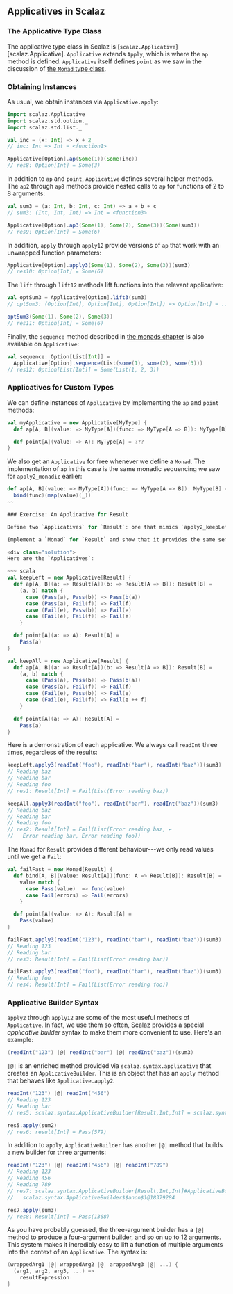 ## Applicatives in Scalaz

### The Applicative Type Class

The applicative type class in Scalaz is [`scalaz.Applicative`][scalaz.Applicative]. `Applicative` extends `Apply`, which is where the `ap` method is defined. `Applicative` itself defines `point` as we saw in the discussion of [the `Monad` type class](#monad-type-class).

### Obtaining Instances

As usual, we obtain instances via `Applicative.apply`:

~~~ scala
import scalaz.Applicative
import scalaz.std.option._
import scalaz.std.list._

val inc = (x: Int) => x + 2
// inc: Int => Int = <function1>

Applicative[Option].ap(Some(1))(Some(inc))
// res8: Option[Int] = Some(3)
~~~

In addition to `ap` and `point`, `Applicative` defines several helper methods. The `ap2` through `ap8` methods provide nested calls to `ap` for functions of 2 to 8 arguments:

~~~ scala
val sum3 = (a: Int, b: Int, c: Int) => a + b + c
// sum3: (Int, Int, Int) => Int = <function3>

Applicative[Option].ap3(Some(1), Some(2), Some(3))(Some(sum3))
// res9: Option[Int] = Some(6)
~~~

In addition, `apply` through `apply12` provide versions of `ap` that work with an unwrapped function parameters:

~~~ scala
Applicative[Option].apply3(Some(1), Some(2), Some(3))(sum3)
// res10: Option[Int] = Some(6)
~~~

The `lift` through `lift12` methods lift functions into the relevant applicative:

~~~ scala
val optSum3 = Applicative[Option].lift3(sum3)
// optSum3: (Option[Int], Option[Int], Option[Int]) => Option[Int] = ...

optSum3(Some(1), Some(2), Some(3))
// res11: Option[Int] = Some(6)
~~~

Finally, the `sequence` method described in [the monads chapter](#monad-type-class) is also available on `Applicative`:

~~~ scala
val sequence: Option[List[Int]] =
  Applicative[Option].sequence(List(some(1), some(2), some(3)))
// res12: Option[List[Int]] = Some(List(1, 2, 3))
~~~

### Applicatives for Custom Types

We can define instances of `Applicative` by implementing the `ap` and `point` methods:

~~~ scala
val myApplicative = new Applicative[MyType] {
  def ap[A, B](value: => MyType[A])(func: => MyType[A => B]): MyType[B] = ???

  def point[A](value: => A): MyType[A] = ???
}
~~~

We also get an `Applicative` for free whenever we define a `Monad`. The implementation of `ap` in this case is the same monadic sequencing we saw for `apply2_monadic` earlier:

~~~ scala
def ap[A, B](value: => MyType[A])(func: => MyType[A => B]): MyType[B] =
  bind(func)(map(value)(_))
~~

### Exercise: An Applicative for Result

Define two `Applicatives` for `Result`: one that mimics `apply2_keepLeft` and one that mimics `apply2_keepAll`. Demonstrate the behaviour of each using `readInt` and `sum3`.

Implement a `Monad` for `Result` and show that it provides the same semantics as `apply2_monadic`.

<div class="solution">
Here are the `Applicatives`:

~~~ scala
val keepLeft = new Applicative[Result] {
  def ap[A, B](a: => Result[A])(b: => Result[A => B]): Result[B] =
    (a, b) match {
      case (Pass(a), Pass(b)) => Pass(b(a))
      case (Pass(a), Fail(f)) => Fail(f)
      case (Fail(e), Pass(b)) => Fail(e)
      case (Fail(e), Fail(f)) => Fail(e)
    }

  def point[A](a: => A): Result[A] =
    Pass(a)
}

val keepAll = new Applicative[Result] {
  def ap[A, B](a: => Result[A])(b: => Result[A => B]): Result[B] =
    (a, b) match {
      case (Pass(a), Pass(b)) => Pass(b(a))
      case (Pass(a), Fail(f)) => Fail(f)
      case (Fail(e), Pass(b)) => Fail(e)
      case (Fail(e), Fail(f)) => Fail(e ++ f)
    }

  def point[A](a: => A): Result[A] =
    Pass(a)
}
~~~

Here is a demonstration of each applicative. We always call `readInt` three times, regardless of the results:

~~~ scala
keepLeft.apply3(readInt("foo"), readInt("bar"), readInt("baz"))(sum3)
// Reading baz
// Reading bar
// Reading foo
// res1: Result[Int] = Fail(List(Error reading baz))

keepAll.apply3(readInt("foo"), readInt("bar"), readInt("baz"))(sum3)
// Reading baz
// Reading bar
// Reading foo
// res2: Result[Int] = Fail(List(Error reading baz, ↩
//   Error reading bar, Error reading foo))
~~~

The `Monad` for `Result` provides different behaviour---we only read values until we get a `Fail`:

~~~ scala
val failFast = new Monad[Result] {
  def bind[A, B](value: Result[A])(func: A => Result[B]): Result[B] =
    value match {
      case Pass(value)  => func(value)
      case Fail(errors) => Fail(errors)
    }

  def point[A](value: => A): Result[A] =
    Pass(value)
}

failFast.apply3(readInt("123"), readInt("bar"), readInt("baz"))(sum3)
// Reading 123
// Reading bar
// res3: Result[Int] = Fail(List(Error reading bar))

failFast.apply3(readInt("foo"), readInt("bar"), readInt("baz"))(sum3)
// Reading foo
// res4: Result[Int] = Fail(List(Error reading foo))
~~~
</div>

### Applicative Builder Syntax

`apply2` through `apply12` are some of the most useful methods of `Applicative`. In fact, we use them so often, Scalaz provides a special *applicative builder* syntax to make them more convenient to use. Here's an example:

~~~ scala
(readInt("123") |@| readInt("bar") |@| readInt("baz"))(sum3)
~~~

`|@|` is an enriched method provided via `scalaz.syntax.applicative` that creates an `ApplicativeBuilder`. This is an object that has an `apply` method that behaves like `Applicative.apply2`:

~~~ scala
readInt("123") |@| readInt("456")
// Reading 123
// Reading bar
// res5: scalaz.syntax.ApplicativeBuilder[Result,Int,Int] = scalaz.syntax.ApplyOps$$anon$1@2c2e72e

res5.apply(sum2)
// res6: result[Int] = Pass(579)
~~~

In addition to `apply`, `ApplicativeBuilder` has another `|@|` method that builds a new builder for three arguments:

~~~ scala
readInt("123") |@| readInt("456") |@| readInt("789")
// Reading 123
// Reading 456
// Reading 789
// res7: scalaz.syntax.ApplicativeBuilder[Result,Int,Int]#ApplicativeBuilder3[Int] = ↩
//   scalaz.syntax.ApplicativeBuilder$$anon$1@18379284

res7.apply(sum3)
// res8: Result[Int] = Pass(1368)
~~~

As you have probably guessed, the three-argument builder has a `|@|` method to produce a four-argument builder, and so on up to 12 arguments. This system makes it incredibly easy to lift a function of multiple arguments into the context of an `Applicative`. The syntax is:

~~~ scala
(wrappedArg1 |@| wrappedArg2 |@| arappedArg3 |@| ...) {
  (arg1, arg2, arg3, ...) =>
    resultExpression
}
~~~
